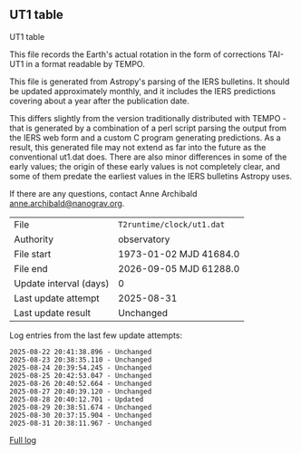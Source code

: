 
## UT1 table

UT1 table

This file records the Earth's actual rotation in the form of
corrections TAI-UT1 in a format readable by TEMPO.

This file is generated from Astropy's parsing of the IERS
bulletins. It should be updated approximately monthly, and it
includes the IERS predictions covering about a year after the
publication date.

This differs slightly from the version traditionally distributed
with TEMPO - that is generated by a combination of a perl script
parsing the output from the IERS web form and a custom C program
generating predictions. As a result, this generated file may not
extend as far into the future as the conventional ut1.dat does.
There are also minor differences in some of the early values; the
origin of these early values is not completely clear, and some of
them predate the earliest values in the IERS bulletins Astropy uses.

If there are any questions, contact Anne Archibald
<anne.archibald@nanograv.org>.

|     |     |
|:--- |:--- |
| File | `T2runtime/clock/ut1.dat` |
| Authority | observatory |
| File start | 1973-01-02 MJD 41684.0 |
| File end | 2026-09-05 MJD 61288.0 |
| Update interval (days) | 0 |
| Last update attempt | 2025-08-31 |
| Last update result | Unchanged |

Log entries from the last few update attempts:
```
2025-08-22 20:41:38.896 - Unchanged
2025-08-23 20:38:35.110 - Unchanged
2025-08-24 20:39:54.245 - Unchanged
2025-08-25 20:42:53.047 - Unchanged
2025-08-26 20:40:52.664 - Unchanged
2025-08-27 20:40:39.120 - Unchanged
2025-08-28 20:40:12.701 - Updated
2025-08-29 20:38:51.674 - Unchanged
2025-08-30 20:37:15.904 - Unchanged
2025-08-31 20:38:11.967 - Unchanged
```
[Full log](https://raw.githubusercontent.com/ipta/pulsar-clock-corrections/main/log/T2runtime/clock/ut1.dat.log)
